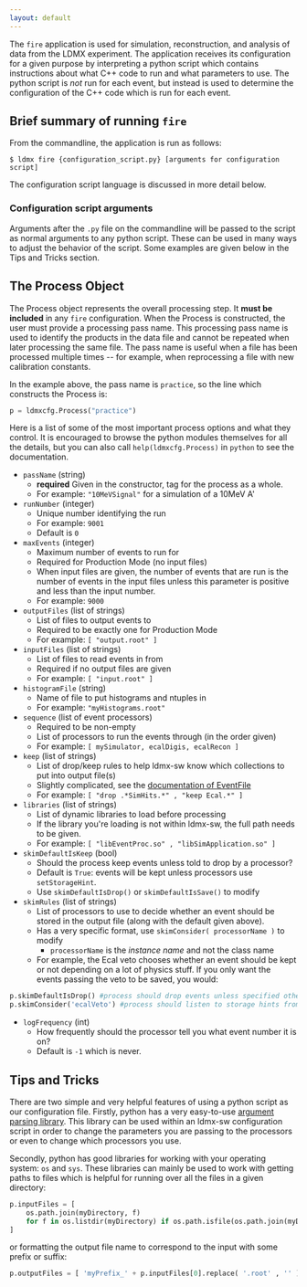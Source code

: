 ```yaml
---
layout: default
---
```


The `fire` application is used for simulation, reconstruction, and analysis of data from the LDMX experiment.  The application receives its configuration for a given purpose by interpreting a python script which contains instructions about what C++ code to run and what parameters to use.  The python script is _not_ run for each event, but instead is used to determine the configuration of the C++ code which is run for each event.

## Brief summary of running `fire`

From the commandline, the application is run as follows:

    $ ldmx fire {configuration_script.py} [arguments for configuration script]

The configuration script language is discussed in more detail below.

### Configuration script arguments

Arguments after the `.py` file on the commandline will be passed to the script as normal arguments to any python script.
These can be used in many ways to adjust the behavior of the script.  Some examples are given below in the Tips and Tricks section.

## The Process Object

The Process object represents the overall processing step.  It **must be included** in any `fire` configuration.  When the Process is constructed, the user must provide a processing pass name.  This processing pass name is used to identify the products in the data file and cannot be repeated when later processing the same file.  The pass name is useful when a file has been processed multiple times -- for example, when reprocessing a file with new calibration constants. 

In the example above, the pass name is `practice`, so the line which constructs the Process is:
```python
p = ldmxcfg.Process("practice")
```

Here is a list of some of the most important process options and what they control.
It is encouraged to browse the python modules themselves for all the details, but you can also call `help(ldmxcfg.Process)` in `python` to see the documentation.

- `passName` (string)
   - **required** Given in the constructor, tag for the process as a whole.
   - For example: `"10MeVSignal"` for a simulation of a 10MeV A'
- `runNumber` (integer)
  - Unique number identifying the run 
  - For example: `9001`
  - Default is `0`
- `maxEvents` (integer)
   - Maximum number of events to run for
   - Required for Production Mode (no input files)
   - When input files are given, the number of events that are run is the number of events in the input files unless this parameter is positive and less than the input number.
   - For example: `9000`
- `outputFiles` (list of strings)
   - List of files to output events to
   - Required to be exactly one for Production Mode
   - For example: `[ "output.root" ]`
- `inputFiles` (list of strings)
   - List of files to read events in from
   - Required if no output files are given
   - For example: `[ "input.root" ]`
- `histogramFile` (string)
   - Name of file to put histograms and ntuples in
   - For example: `"myHistograms.root"`
- `sequence` (list of event processors)
   - Required to be non-empty
   - List of processors to run the events through (in the order given)
   - For example: `[ mySimulator, ecalDigis, ecalRecon ]`
- `keep` (list of strings)
   - List of drop/keep rules to help ldmx-sw know which collections to put into output file(s)
   - Slightly complicated, see the [documentation of EventFile](https://ldmx-software.github.io/ldmx-sw/html/classldmx_1_1EventFile.html)
   - For example: `[ "drop .*SimHits.*" , "keep Ecal.*" ]`
- `libraries` (list of strings)
   - List of dynamic libraries to load before processing
   - If the library you're loading is not within ldmx-sw, the full path needs to be given.
   - For example: `[ "libEventProc.so" , "libSimApplication.so" ]`
- `skimDefaultIsKeep` (bool)
   - Should the process keep events unless told to drop by a processor?
   - Default is `True`: events will be kept unless processors use `setStorageHint`.
   - Use `skimDefaultIsDrop()` or `skimDefaultIsSave()` to modify
- `skimRules` (list of strings)
   - List of processors to use to decide whether an event should be stored in the output file (along with the default given above).
   - Has a very specific format, use `skimConsider( processorName )` to modify
     - `processorName` is the _instance name_ and not the class name
   - For example, the Ecal veto chooses whether an event should be kept or not depending on a lot of physics stuff. If you only want the events passing the veto to be saved, you would:
```python
p.skimDefaultIsDrop() #process should drop events unless specified otherwise
p.skimConsider('ecalVeto') #process should listen to storage hints from ecalVeto
```
- `logFrequency` (int)
   - How frequently should the processor tell you what event number it is on?
   - Default is `-1` which is never.

## Tips and Tricks

There are two simple and very helpful features of using a python script as our configuration file.
Firstly, python has a very easy-to-use [argument parsing library](https://docs.python.org/3/library/argparse.html). This library can be used within an ldmx-sw configuration script in order to change the parameters you are passing to the processors or even to change which processors you use.

Secondly, python has good libraries for working with your operating system: `os` and `sys`. These libraries can mainly be used to work with getting paths to files which is helpful for running over all the files in a given directory:
```python
p.inputFiles = [
    os.path.join(myDirectory, f) 
    for f in os.listdir(myDirectory) if os.path.isfile(os.path.join(myDirectory, f))
]
```
or formatting the output file name to correspond to the input with some prefix or suffix:
```python
p.outputFiles = [ 'myPrefix_' + p.inputFiles[0].replace( '.root' , '' ) + '_mySuffix' + '.root' ]
```
